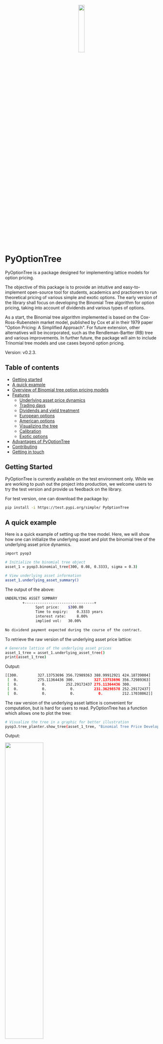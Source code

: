 <p align="center">
    <img width=20% src="https://github.com/Finsinyur/PyOptionTree/blob/main/media/PyOp3_logo_v0.png?raw=true">
</p>

# PyOptionTree

PyOptionTree is a package designed for implementing lattice models for option pricing.

The objective of this package is to provide an intuitive and easy-to-implement open-source tool for students, academics and practioners to run theoretical pricing of
various simple and exotic options. The early version of the library shall focus on developing the Binomial Tree algorithm for option pricing, taking into account of dividends and various types of options.

As a start, the Binomial tree algorithm implemented is based on the Cox-Ross-Rubenstein market model, published by Cox et al in their 1979 paper "Option Pricing: A Simplified Approach". For future extension, other alternatives will be incorporated, such as the Rendleman-Bartter (RB) tree and various improvements. In further future, the package will aim to include Trinomial tree models and use cases beyond option pricing.

Version: v0.2.3.

## Table of contents

-   [Getting started](#getting-started)
-   [A quick example](#a-quick-example)
-   [Overview of Binomial tree option pricing models](#overview-of-binomial-tree-option-pricing-models)
-   [Features](#features)
    -   [Underlying asset price dynamics](#underlying-asset-price-dynamics)
    -   [Trading days](#trading-days)
    -   [Dividends and yield treatment](#dividends-and-yield-treatment)
    -   [European options](#european-options)
    -   [American options](#american-options)
    -   [Visualizing the tree](#visualizing-the-tree)
    -   [Calibration](#calibration)
    -   [Exotic options](#exotic-options)
-   [Advantages of PyOptionTree](#advantages-of-pyoptiontree)
-   [Contributing](#contributing)
-   [Getting in touch](#getting-in-touch)

## Getting Started

PyOptionTree is currently available on the test environment only. While we are working to push out the project into production, we welcome users to try the test version and provide us feedback on the library.

For test version, one can download the package by:

```bash
pip install -i https://test.pypi.org/simple/ PyOptionTree
```

## A quick example

Here is a quick example of setting up the tree model. Here, we will show how one can initialize the underlying asset and plot the binomial tree of the underlying asset price dynamics.

```bash
import pyop3

# Initialize the binomial tree object
asset_1 = pyop3.binomial_tree(300, 0.08, 0.3333, sigma = 0.3)

# View underlying asset information
asset_1.underlying_asset_summary()

```

The output of the above:

```bash
UNDERLYING ASSET SUMMARY
        +--------------------------------+
              Spot price: 	 $300.00
              Time to expiry: 	 0.3333 years
              interest rate: 	 8.00%
              implied vol: 	 30.00%
              
No dividend payment expected during the course of the contract.
```

To retrieve the raw version of the underlying asset price lattice:

```bash
# Generate lattice of the underlying asset prices
asset_1_tree = asset_1.underlying_asset_tree()
print(asset_1_tree)
```

Output:

```bash
[[300.         327.13753696 356.72989363 388.99912921 424.18739004]
 [  0.         275.11364436 300.         327.13753696 356.72989363]
 [  0.           0.         252.29172437 275.11364436 300.        ]
 [  0.           0.           0.         231.36298578 252.29172437]
 [  0.           0.           0.           0.         212.17038062]]
```

The raw version of the underlying asset lattice is convenient for computation, but is hard for users to read.
PyOptionTree has a function which allows one to plot the tree:
```bash
# Visualize the tree in a graphic for better illustration
pyop3.tree_planter.show_tree(asset_1_tree, "Binomial Tree Price Development of Underlying Asset")
```

Output:

<img width=50% src="https://github.com/Finsinyur/PyOptionTree/blob/main/media/example_asset%20tree.png?raw=true">

## Overview of Binomial tree option pricing models

The Binomial tree algorithm was first introduced by Cox et. al in their 1979 paper "Option Pricing: A Simplified Approach". The tree model, famously known as the Cox-Ross-Rubinstein Tree (or CRR Tree for short) offers readers a simple-to-understand approach to option pricing while adhering to the no-arbitrage condition. Its simplistic and elegant approach may be what caused its to be mistaken as the predecessor of the Black-Scholes model (which was infact founded in 1973) by beginners. It also doesn't help that the CRR Tree is commonly used as the primer to option pricing for most financial mathematics and derivatives courses.

The steps to applying the binomial tree pricing algorithm are fairly straightforward; starting with the spot price $S_0$, to price a European option,
1. Define the upward multiplier $u$, which results in a price level $S_{(1,2)}^u$ which is higher than $S_0$, and the corresponding downward multiplier $d$ to get the lower price level $S_{(1,1)}^d$; these represents the potential upside and downside of the underlying asset, which gives us two states in the next time step
2. With $u$ and $d$ defined, calculate the risk neutral probability of an upward movement $p$; $p$ is risk-neutral as the discounted mean of the two states in the next time step will be equal to the current price 
3. Now work forward into the next $N$ steps; this creates a lattice where each node represents a price level, starting with $S_0$, and from each node there exists two branches that lead to two states - one the upside state $S_{(i,j)}^u$ and the other the downside state $S_{(i,j)}^d$; $i$ refers to the time step of the node, $j$ refers to the node number in that time step
4. Apply the option payoff function at time $T$ on all the terminal states represented by the terminal nodes
5. Finally, work backwards by taking the discounted mean of option payoff at the terminal nodes; this will give us the required option value

The Cox-Ross-Rubinstein (CRR) Tree suggests a binomial model in which the price of the underlying asset can, at each point in time, move up by a factor of $u$ and down by a factor of $d$, which $d = \frac{1}{u}$. With these parameters, the log-tree is such that it is symmetrical about the spot price at time 0. Relating to the Black-Scholes model, we find

$$u = e^{\sigma \sqrt{T}}, d = e^{- \sigma \sqrt{T}}, p = \frac{e^{r \Delta t} - d}{u - d}$$

In the same year, Rendleman and Bartter also provided their suggestions of the Binomial tree option pricing algorithm. It looks similar to that of the CRR tree, except that it restricts the risk-neutral probability to $p = 0.5$. This means that the log-tree is no longer symmetrical about the spot price at time 0.

$$p = \frac{1}{2}, u = e^{(r-0.5\sigma^2)\Delta t + \sigma \sqrt{\Delta t}}, d = e^{(r-0.5\sigma^2)\Delta t - \sigma \sqrt{\Delta t}}$$

The RB tree has upward and downward movements similar to the discrete version of the Black-Schole model of asset price dynamic, which takes the form

$$S_{t + \Delta t} = S_0e^{(r - 0.5 \sigma^2)\Delta t + \sigma (W_{t+\Delta t} - W_t)}$$

```pyop3``` currently allows implementation of both the CRR tree and the RB tree. In order to support both academic and practical use-cases, ```pyop3``` has incorporated the following features.

## Features
This section documents the features of PyOptionTree, with brief introduction of each features.
A comprehensive demonstration of the PyOptionTree may be found in the tutorials [here](https://github.com/Finsinyur/PyOptionTree/tree/main/tutorials).

### Underlying asset price dynamics
Similar to the basic approach to binomial tree option pricing, all impementation of option pricing starts with creating the binomial tree to illustrate the underlying asset price dynamics. The below image summarizes the implementation of the PyOptionTree.

<img width=50% src="https://github.com/Finsinyur/PyOptionTree/blob/main/tutorials/img/tut1_pic1.png?raw=true">

- Define expiry and number of discrete steps during the contract lifetime:

  - the most basic approach is a user-defined time-to-expiry, this is defined by the number of years; the number of discrete steps is flexible as long as it is a whole number; by default the number of time step is 4
  - alternatively, user can define the spot date (current date) and the expiration date; this feature is created to fit real world analysis, in which users are given expiration date of the contract rather than the time-to-expiry; the number of discrete steps can be flexible (either user-defined or in numebr of days) in absence of an ex-div date
  - if an ex-div date is defined the number of discrete steps would be calculated and rounded off to the nearest whole number

- Define type of binomial tree
  - At the moment, only two types of tree are supported, namely the CRR Tree and the RB Tree
  - Advanced tree models, including various improvements to the original tree models, trinomial tree, and other complex models will be introduced in future improvement

- Define upward and downward multipliers, $u$ and $d$
  - Users can directly define the upward multiplier $u$; depending on the type of tree defined, the corresponding downward multiplier $d$ will be calculated
  - Alternatively, to suit real-world analysis, user can provide the implied volatility $\sigma$; the $u$ and $d$ will be calculated based on the tree type
  
- yield rate (dividend yield rate, foreign interest rate)
  - At the moment, ```pyop3``` does not support yield rate; this limits application to strictly equity-liked assets
  - This will be part of the improvement pipeline

### Trading days
Embedded into the PyOptionTree library and also callable as a function, PyOptionTree offers a simple-to-use solution for calculating the number of trading days between two distinct dates. User simply needs to provide the start date, end date, and a collection of trading holidays for this to work.

```bash
nbr_trading_days = pyop3.tools.get_trading_days('01-12-2020', '10-01-2021',\
                                                trading_holidays = ['24-12-2020', '25-12-2020',\
                                                                    '31-12-2020', '01-01-2021'])
print(nbr_trading_days)
```

Output:
```bash
25
```

Future improvement to the function may include connecting to a reliable trading calendar source to automatically retrieve the trading holidays.


### Dividends treatment
PyOptionTree supports inclusion of known dollar dividends (up to only one dividend payment during the option lifetime) and known yield.

- Known dollar dividends
  - Supports known dollar dividends occuring on and before the expiration date, during the life time of the contract
  - When applied, user <b>must</b> define either the ex-dividend date ```ex_div_date``` or the step which ex-div occurs ```ex_div_step```
  - Due to non-recombining nature of the tree for dividends occuring midpoint, an approximation method is introduced to force tree recombination
  - Approximation method will be enhanced and improved based on known research papers in future improvement
  - Module will be enhanced to accomodate multiple known dollar dividends to account for option on dividend-paying asset with long time-to-expiry


### European options
European option pricing is the core of binomial tree model. To initiate the European Option pricing, user needs to initialize the ```pyop3.european_option``` object by passing the ```pyop3.binomial_tree``` object and the strike price.

```bash
strike = 300
my_european_option = pyop3.european_option(asset_1, strike)
```

PyOptionTree computes option prices with two methods.

- Distinctly calling the ```call()``` or ```put()``` methods to derive call and put values respectively
  - by running the distinct methods, PyOptionTree will compute the entire option lattice to derive the option value
  - after the methods are called, option value can be called for with the attributes ```call_value``` and ```put_value``` respectively

```bash
# To calculate call value, we need to first run the .call() method of the option object
asset_1_options.call()
print(asset_1_options.call_value)
```

Output
```bash
23.377924012466476
```

Do note that the option price above is likely inaccurate as we are using the default number of time steps (4) which is not sufficient to converge to the analytical solution.

- Calculate both call and put option values using the ```fast_put_call()``` method
  - Uniquely for European options, the option value can be derive solely with the terminal option payoffs without having to work backward
  - PyOptionTree works directly on the terminal call option payoff to arrive at the call option value
  - Once calculated, PyOptionTree will make use of put-call parity to get the respective put option value
  - This reduces the execution time by 80%
  - The method returns a dictionary of call and put values; the values are also assigned to the respective object attributes
  - No option lattice is created in this implementation

```bash
# Calculate call and put option values using fast method
my_european_option.fast_put_call()
```
Output
```bash
{'call': 23.377924012466476, 'put': 15.484427768048135}
```

### American options
Binomial tree option pricing model really shines when it comes to deriving the value of American options.
Similar to the European option, user needs to initialize the ```pyop3.american_option``` object by passing the ```pyop3.binomial_tree``` object and the strike price.
As American options requires working backwards on every nodes in each time step, there is only one method to calculate call and put options, which is by explicitly calling the ```call()``` and ```put()``` methods.

### Visualizing the tree
One value PyOptionTree offers its users is that the rendering of the binomial tree can be easily called by using its function ```pyop3.tree_planter.show_tree()```.
User simply needs to pass the numpy array which represents the lattice. The function currently offers some customizations, including setting the title of the plot, changing the node colors, among others.

This function builds on top of ```networkx``` and ```matplotlib.pyplot``` libraries. The function currently does not work with subplots.

### Calibration
To enhance usability of PyOptionTree, two calibrations are embedded in the functionalities.

- Calibrating to market data
  - Users are able to calibrate the binomial tree model to the market prices
  - PyOptionTree supports calibrating of American and European options
  - The output of the calibration is a ```pyop3.binomial_tree``` object with the calibrated ```u``` and ```implied_vol```
  - The calibrated values can be used to price more exotic options

- Deamericanization
  - Building on top of the calibration, PyOptionTree also supports deamericanization of American options to derive at the equivalent European option prices

### Exotic options
Exotic options are currently in the project pipeline and will be released in due time.


## Advantages of PyOptionTree
- designed to be easy-to-use by users with varied python programming experience
- incorporated concepts based on intensive academic research papers
- structured to accomodate practical implementations
- interoperable with proprietary models via Python

## Contributing

We welcome contributions from the community! More will be shared on how contributions to the package can be made.

PyOptionTree is currently maintained by:
- Caden Lee
- Kenn Ong
- Lora Lee


## Getting in touch

If you experience any problem with PyOptionTree, please raise a GitHub issue.
You may get in touch with me at: caden.finsinyur@gmail.com
